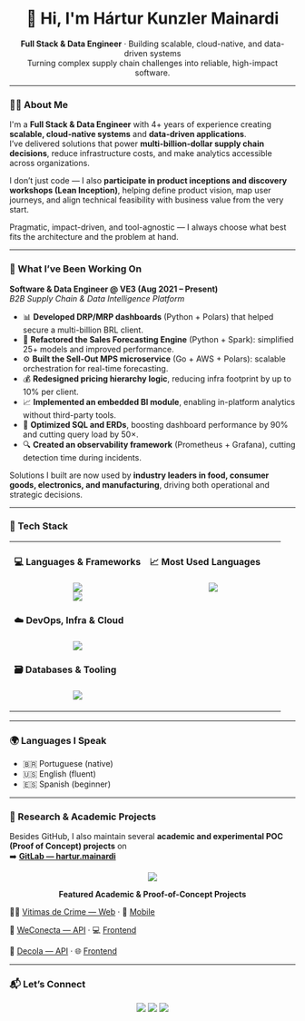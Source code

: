 <h1 align="center">👋 Hi, I'm Hártur Kunzler Mainardi</h1>

<p align="center">
  <strong>Full Stack & Data Engineer</strong> · Building scalable, cloud-native, and data-driven systems  
  <br/>
  Turning complex supply chain challenges into reliable, high-impact software.
</p>

---

### 👨‍💻 About Me

I'm a **Full Stack & Data Engineer** with 4+ years of experience creating **scalable, cloud-native systems** and **data-driven applications**.  
I’ve delivered solutions that power **multi-billion-dollar supply chain decisions**, reduce infrastructure costs, and make analytics accessible across organizations.

I don’t just code — I also **participate in product inceptions and discovery workshops (Lean Inception)**, helping define product vision, map user journeys, and align technical feasibility with business value from the very start.

Pragmatic, impact-driven, and tool-agnostic — I always choose what best fits the architecture and the problem at hand.

---

### 🚀 What I’ve Been Working On

**Software & Data Engineer @ VE3 (Aug 2021 – Present)**  
_B2B Supply Chain & Data Intelligence Platform_

-   📊 **Developed DRP/MRP dashboards** (Python + Polars) that helped secure a multi-billion BRL client.
-   🧠 **Refactored the Sales Forecasting Engine** (Python + Spark): simplified 25+ models and improved performance.
-   ⚙️ **Built the Sell-Out MPS microservice** (Go + AWS + Polars): scalable orchestration for real-time forecasting.
-   💰 **Redesigned pricing hierarchy logic**, reducing infra footprint by up to 10% per client.
-   📈 **Implemented an embedded BI module**, enabling in-platform analytics without third-party tools.
-   🚀 **Optimized SQL and ERDs**, boosting dashboard performance by 90% and cutting query load by 50×.
-   🔍 **Created an observability framework** (Prometheus + Grafana), cutting detection time during incidents.

Solutions I built are now used by **industry leaders in food, consumer goods, electronics, and manufacturing**, driving both operational and strategic decisions.

---

### 🧠 Tech Stack

<table>
  <tr>
    <td valign="top" width="50%">

#### 💻 Languages & Frameworks

<p align="center">
  <img src="https://skillicons.dev/icons?i=go,python,typescript,javascript,php,bash,java,c" /><br>
  <img src="https://skillicons.dev/icons?i=nodejs,react,nextjs,fastapi" />
</p>

#### ☁️ DevOps, Infra & Cloud

<p align="center">
  <img src="https://skillicons.dev/icons?i=linux,docker,aws,nginx,grafana,cloudflare,prometheus" />
</p>

#### 🗃️ Databases & Tooling

<p align="center">
  <img src="https://skillicons.dev/icons?i=postgresql,mysql,git,npm,webpack,postman" />
</p>

</td>
<td valign="top" width="50%">

#### 📈 Most Used Languages

<p align="center">
  <img src="https://github-readme-stats.vercel.app/api/top-langs/?username=harturk&layout=compact&theme=transparent&hide_border=true&langs_count=8" />
</p>

</td>
  </tr>
</table>

---

### 🌍 Languages I Speak

-   🇧🇷 Portuguese (native)
-   🇺🇸 English (fluent)
-   🇪🇸 Spanish (beginner)

---

### 🧪 Research & Academic Projects

Besides GitHub, I also maintain several **academic and experimental POC (Proof of Concept) projects** on  
➡️ [**GitLab — hartur.mainardi**](https://tools.ages.pucrs.br/hartur.mainardi)

<p align="center">
  <a href="https://gitlab.com/hartur.mainardi">
    <img src="https://img.shields.io/badge/GitLab-POC%20%7C%20Academic%20Projects-orange?logo=gitlab&style=for-the-badge" />
  </a>
</p>

<p align="center">
  <strong>Featured Academic & Proof-of-Concept Projects</strong><br/>

🕵️‍♂️ <a href="https://tools.ages.pucrs.br/vitimas-de-crime/web">Vitimas de Crime — Web</a> ·
📱 <a href="https://tools.ages.pucrs.br/vitimas-de-crime/app">Mobile</a><br/>

🔗 <a href="https://tools.ages.pucrs.br/weconecta-plataforma-digital-para-question-rios-de-sa-de/backend">WeConecta — API</a> ·
💻 <a href="https://tools.ages.pucrs.br/weconecta-plataforma-digital-para-question-rios-de-sa-de/frontend">Frontend</a><br/>

🚀 <a href="https://tools.ages.pucrs.br/plataforma-onboarding-para-novos-colaboradores/decola-api">Decola — API</a> ·
🌐 <a href="https://tools.ages.pucrs.br/plataforma-onboarding-para-novos-colaboradores/decola-frontend">Frontend</a>

</p>

---

### 📬 Let’s Connect

<p align="center">
  <a href="mailto:hartur.kunzler@gmail.com"><img src="https://img.shields.io/badge/Email-hartur.kunzler%40gmail.com-red?logo=gmail&style=for-the-badge" /></a>
  <a href="https://linkedin.com/in/hartur-mainardi"><img src="https://img.shields.io/badge/LinkedIn-Hártur%20Mainardi-blue?logo=linkedin&style=for-the-badge" /></a>
  <a href="https://github.com/harturk"><img src="https://img.shields.io/badge/GitHub-harturk-black?logo=github&style=for-the-badge" /></a>
</p>
